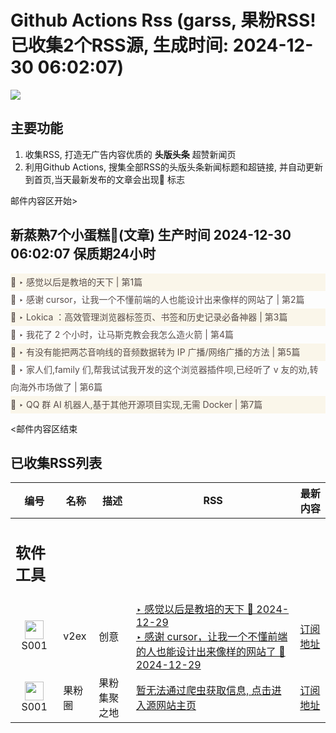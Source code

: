 # Github Actions Rss (garss, 果粉RSS! 已收集2个RSS源, 生成时间: 2024-12-30 06:02:07)

![](https://cdn.jsdelivr.net/gh/xinkeji/garss/_media/ga-rss.png)



## 主要功能
1. 收集RSS, 打造无广告内容优质的 **头版头条** 超赞新闻页
2. 利用Github Actions, 搜集全部RSS的头版头条新闻标题和超链接, 并自动更新到首页,当天最新发布的文章会出现🌈 标志

邮件内容区开始>
<h2>新蒸熟7个小蛋糕🍰(文章) 生产时间 2024-12-30 06:02:07 保质期24小时</h2>

<div style='line-height:3;background-color:#FAF6EA;' ><a href='https://www.v2ex.com/t/1101084#reply21' style="line-height:2;text-decoration:none;display:block;color:#584D49;">🌈 ‣ 感觉以后是教培的天下 | 第1篇</a></div><div style='line-height:3;' ><a href='https://www.v2ex.com/t/1101119#reply2' style="line-height:2;text-decoration:none;display:block;color:#584D49;">🌈 ‣ 感谢 cursor，让我一个不懂前端的人也能设计出来像样的网站了 | 第2篇</a></div><div style='line-height:3;background-color:#FAF6EA;' ><a href='https://www.v2ex.com/t/1101111#reply1' style="line-height:2;text-decoration:none;display:block;color:#584D49;">🌈 ‣ Lokica ：高效管理浏览器标签页、书签和历史记录必备神器 | 第3篇</a></div><div style='line-height:3;' ><a href='https://www.v2ex.com/t/1101061#reply6' style="line-height:2;text-decoration:none;display:block;color:#584D49;">🌈 ‣ 我花了 2 个小时，让马斯克教会我怎么造火箭 | 第4篇</a></div><div style='line-height:3;background-color:#FAF6EA;' ><a href='https://www.v2ex.com/t/1101035#reply13' style="line-height:2;text-decoration:none;display:block;color:#584D49;">🌈 ‣ 有没有能把两芯音响线的音频数据转为 IP 广播/网络广播的方法 | 第5篇</a></div><div style='line-height:3;' ><a href='https://www.v2ex.com/t/1101020#reply13' style="line-height:2;text-decoration:none;display:block;color:#584D49;">🌈 ‣ 家人们,family 们,帮我试试我开发的这个浏览器插件呗,已经听了 v 友的劝,转向海外市场做了 | 第6篇</a></div><div style='line-height:3;background-color:#FAF6EA;' ><a href='https://www.v2ex.com/t/1101031#reply2' style="line-height:2;text-decoration:none;display:block;color:#584D49;">🌈 ‣ QQ 群 AI 机器人,基于其他开源项目实现,无需 Docker | 第7篇</a></div>

<邮件内容区结束

## 已收集RSS列表

| 编号 | 名称 | 描述 | RSS | 最新内容 |
| --- | --- | --- | --- | --- |
| <h2 id="软件工具">软件工具</h2> |  |   |  |  |
| <div id="S001" style="text-align: center;"><img src="https://cdn.jsdelivr.net/gh/zhaoolee/garss/_media/favicon/S001.png" width="30px" style="width:30px;height: auto;"/><br><span>S001</span></div> | v2ex | 创意 | [‣ 感觉以后是教培的天下 🌈 2024-12-29](https://www.v2ex.com/t/1101084#reply21)<br/>[‣ 感谢 cursor，让我一个不懂前端的人也能设计出来像样的网站了 🌈 2024-12-29](https://www.v2ex.com/t/1101119#reply2) | [订阅地址](https://www.v2ex.com/feed/tab/creative.xml) |
| <div id="S001" style="text-align: center;"><img src="https://cdn.jsdelivr.net/gh/zhaoolee/garss/_media/favicon/S001.png" width="30px" style="width:30px;height: auto;"/><br><span>S001</span></div> | 果粉圈 | 果粉集聚之地 | [暂无法通过爬虫获取信息, 点击进入源网站主页](https://g0f.cn) | [订阅地址](https://g0f.cn/rss.xml) |



